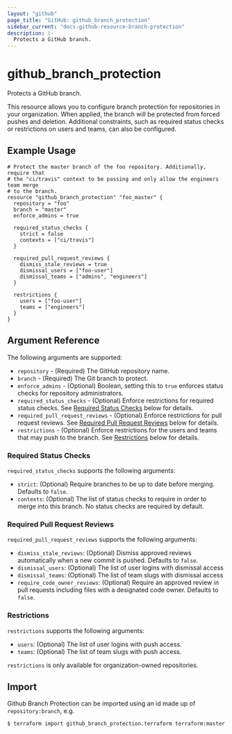 ```yaml
---
layout: "github"
page_title: "GitHub: github_branch_protection"
sidebar_current: "docs-github-resource-branch-protection"
description: |-
  Protects a GitHub branch.
---
```


# github\_branch\_protection

Protects a GitHub branch.

This resource allows you to configure branch protection for repositories in your organization. When applied, the branch will be protected from forced pushes and deletion. Additional constraints, such as required status checks or restrictions on users and teams, can also be configured.

## Example Usage

```
# Protect the master branch of the foo repository. Additionally, require that
# the "ci/travis" context to be passing and only allow the engineers team merge
# to the branch.
resource "github_branch_protection" "foo_master" {
  repository = "foo"
  branch = "master"
  enforce_admins = true

  required_status_checks {
    strict = false
    contexts = ["ci/travis"]
  }

  required_pull_request_reviews {
    dismiss_stale_reviews = true
    dismissal_users = ["foo-user"]
    dismissal_teams = ["admins", "engineers"]
  }

  restrictions {
    users = ["foo-user"]
    teams = ["engineers"]
  }
}
```

## Argument Reference

The following arguments are supported:

* `repository` - (Required) The GitHub repository name.
* `branch` - (Required) The Git branch to protect.
* `enforce_admins` - (Optional) Boolean, setting this to `true` enforces status checks for repository administrators.
* `required_status_checks` - (Optional) Enforce restrictions for required status checks. See [Required Status Checks](#required-status-checks) below for details.
* `required_pull_request_reviews` - (Optional) Enforce restrictions for pull request reviews. See [Required Pull Request Reviews](#required-pull-request-reviews) below for details.
* `restrictions` - (Optional) Enforce restrictions for the users and teams that may push to the branch. See [Restrictions](#restrictions) below for details.

### Required Status Checks

`required_status_checks` supports the following arguments:

* `strict`: (Optional) Require branches to be up to date before merging. Defaults to `false`.
* `contexts`: (Optional) The list of status checks to require in order to merge into this branch. No status checks are required by default.

### Required Pull Request Reviews

`required_pull_request_reviews` supports the following arguments:

* `dismiss_stale_reviews`: (Optional) Dismiss approved reviews automatically when a new commit is pushed. Defaults to `false`.
* `dismissal_users`: (Optional) The list of user logins with dismissal access
* `dismissal_teams`: (Optional) The list of team slugs with dismissal access
* `require_code_owner_reviews`: (Optional) Require an approved review in pull requests including files with a designated code owner. Defaults to `false`.

### Restrictions

`restrictions` supports the following arguments:

* `users`: (Optional) The list of user logins with push access.
* `teams`: (Optional) The list of team slugs with push access.

`restrictions` is only available for organization-owned repositories.

## Import

Github Branch Protection can be imported using an id made up of `repository:branch`, e.g.

```
$ terraform import github_branch_protection.terraform terraform:master
```
